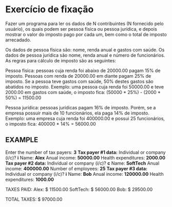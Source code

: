 # Exercício de fixação

Fazer um programa para ler os dados de N contribuintes (N fornecido pelo usuário), os quais 
podem ser pessoa física ou pessoa jurídica, e depois mostrar o valor do imposto pago por cada um, 
bem como o total de imposto arrecadado. 

Os dados de pessoa física são: nome, renda anual e gastos com saúde. Os dados de pessoa jurídica 
são nome, renda anual e número de funcionários. As regras para cálculo de imposto são as 
seguintes:

Pessoa física: pessoas cuja renda foi abaixo de 20000.00 pagam 15% de imposto. Pessoas com 
renda de 20000.00 em diante pagam 25% de imposto. Se a pessoa teve gastos com saúde, 50% 
destes gastos são abatidos no imposto. 
Exemplo: uma pessoa cuja renda foi 50000.00 e teve 2000.00 em gastos com saúde, o imposto 
fica: (50000 * 25%) - (2000 * 50%) = 11500.00

Pessoa jurídica: pessoas jurídicas pagam 16% de imposto. Porém, se a empresa possuir mais de 10 
funcionários, ela paga 14% de imposto. 
Exemplo: uma  empresa  cuja  renda foi 400000.00 e possui 25 funcionários, o imposto fica: 
400000 * 14% = 56000.00



## EXAMPLE

Enter the number of tax payers: **3**
**Tax payer #1 data:**
Individual or company (i/c)? **i**
Name: **Alex**
Anual income: **50000.00**
Health expenditures: **2000.00**
**Tax payer #2 data:**
Individual or company (i/c)? **c**
Name: **SoftTech**
Anual income: **400000.00**
Number of employees: **25**
**Tax payer #3 data:**
Individual or company (i/c)? **i**
Name: **Bob**
Anual income: **120000.00**
Health expenditures: **1000.00**

TAXES PAID:
Alex: $ 11500.00
SoftTech: $ 56000.00
Bob: $ 29500.00

TOTAL TAXES: $ 97000.00